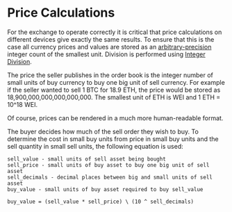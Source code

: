 # Price Calculations

For the exchange to operate correctly it is critical that price calculations on different devices give exactly the same results. To ensure that this is the case all currency prices and values are stored as an [arbitrary-precision](https://en.wikipedia.org/wiki/Arbitrary-precision_arithmetic) integer count of the smallest unit. Division is performed using [Integer Division](https://mathworld.wolfram.com/IntegerDivision.html).

The price the seller publishes in the order book is the integer number of small units of buy currency to buy one big unit of sell currency. For example if the seller wanted to sell 1 BTC for 18.9 ETH, the price would be stored as 18,900,000,000,000,000,000. The smallest unit of ETH is WEI and 1 ETH = 10^18 WEI.

Of course, prices can be rendered in a much more human-readable format.

The buyer decides how much of the sell order they wish to buy. To determine the cost in small buy units from price in small buy units and the sell quantity in small sell units, the following equation is used:

```
sell_value - small units of sell asset being bought
sell_price - small units of buy asset to buy one big unit of sell asset
sell_decimals - decimal places between big and small units of sell asset
buy_value - small units of buy asset required to buy sell_value

buy_value = (sell_value * sell_price) \ (10 ^ sell_decimals)
```
